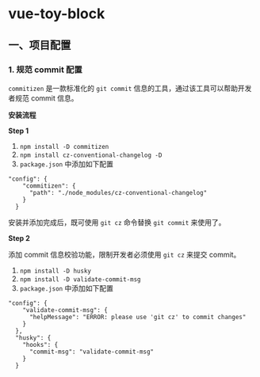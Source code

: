 # vue-toy-block

## 一、项目配置

### 1. 规范 commit 配置

`commitizen` 是一款标准化的 `git commit` 信息的工具，通过该工具可以帮助开发者规范 commit 信息。

**安装流程**

**Step 1**

1. `npm install -D commitizen`
2. `npm install cz-conventional-changelog -D`
3. `package.json` 中添加如下配置

```
"config": {
    "commitizen": {
      "path": "./node_modules/cz-conventional-changelog"
    }
  }
```

安装并添加完成后，既可使用 `git cz` 命令替换 `git commit` 来使用了。

**Step 2**

添加 commit 信息校验功能，限制开发者必须使用 `git cz` 来提交 commit。

1. `npm install -D husky`
2. `npm install -D validate-commit-msg`
3. `package.json` 中添加如下配置

```
"config": {
    "validate-commit-msg": {
      "helpMessage": "ERROR: please use 'git cz' to commit changes"
    }
  },
  "husky": {
    "hooks": {
      "commit-msg": "validate-commit-msg"
    }
  }
```


